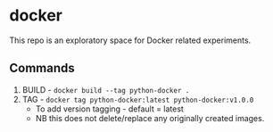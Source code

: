 # docker

This repo is an exploratory space for Docker related experiments. 

## Commands 
1. BUILD - `docker build --tag python-docker .`
2. TAG - `docker tag python-docker:latest python-docker:v1.0.0` 
    - To add version tagging - default = latest
    - NB this does not delete/replace any originally created images. 

